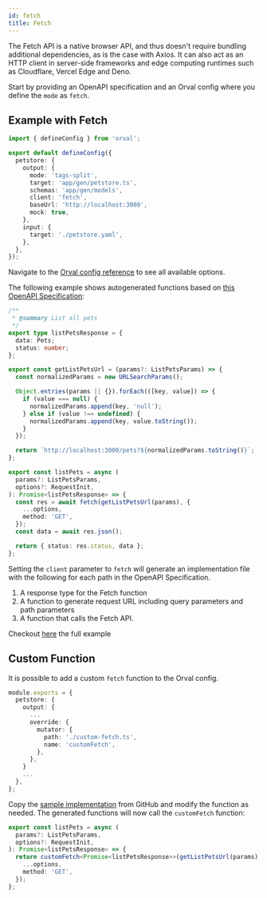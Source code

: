 ```yaml
---
id: fetch
title: Fetch
---
```


The Fetch API is a native browser API, and thus doesn't require bundling additional dependencies, as is the case with Axios. It can also act as an HTTP client in server-side frameworks and edge computing runtimes such as Cloudflare, Vercel Edge and Deno.

Start by providing an OpenAPI specification and an Orval config where you define the `mode` as `fetch`.

## Example with Fetch

```ts
import { defineConfig } from 'orval';

export default defineConfig({
  petstore: {
    output: {
      mode: 'tags-split',
      target: 'app/gen/petstore.ts',
      schemas: 'app/gen/models',
      client: 'fetch',
      baseUrl: 'http://localhost:3000',
      mock: true,
    },
    input: {
      target: './petstore.yaml',
    },
  },
});
```

Navigate to the [Orval config reference](../reference/configuration/full-example) to see all available options.

The following example shows autogenerated functions based on <a href="https://github.com/orval-labs/orval/blob/master/samples/next-app-with-fetch/petstore.yaml" target="_blank">this OpenAPI Specification</a>:

```ts
/**
 * @summary List all pets
 */
export type listPetsResponse = {
  data: Pets;
  status: number;
};

export const getListPetsUrl = (params?: ListPetsParams) => {
  const normalizedParams = new URLSearchParams();

  Object.entries(params || {}).forEach(([key, value]) => {
    if (value === null) {
      normalizedParams.append(key, 'null');
    } else if (value !== undefined) {
      normalizedParams.append(key, value.toString());
    }
  });

  return `http://localhost:3000/pets?${normalizedParams.toString()}`;
};

export const listPets = async (
  params?: ListPetsParams,
  options?: RequestInit,
): Promise<listPetsResponse> => {
  const res = await fetch(getListPetsUrl(params), {
    ...options,
    method: 'GET',
  });
  const data = await res.json();

  return { status: res.status, data };
};
```

Setting the `client` parameter to `fetch` will generate an implementation file with the following for each path in the OpenAPI Specification.

1. A response type for the Fetch function
2. A function to generate request URL including query parameters and path parameters
3. A function that calls the Fetch API.

Checkout <a href="https://github.com/orval-labs/orval/blob/master/samples/next-app-with-fetch" target="_blank">here</a> the full example

## Custom Function

It is possible to add a custom `fetch` function to the Orval config.

```ts
module.exports = {
  petstore: {
    output: {
      ...
      override: {
        mutator: {
          path: './custom-fetch.ts',
          name: 'customFetch',
        },
      },
    }
    ...
  },
};
```

Copy the <a href="https://github.com/orval-labs/orval/blob/master/samples/next-app-with-fetch/custom-fetch.ts" target="_blank">sample implementation</a> from GitHub and modify the function as needed. The generated functions will now call the `customFetch` function:

```ts
export const listPets = async (
  params?: ListPetsParams,
  options?: RequestInit,
): Promise<listPetsResponse> => {
  return customFetch<Promise<listPetsResponse>>(getListPetsUrl(params), {
    ...options,
    method: 'GET',
  });
};
```
